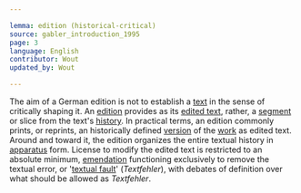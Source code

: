 ```yaml
---

lemma: edition (historical-critical)
source: gabler_introduction_1995
page: 3
language: English
contributor: Wout
updated_by: Wout

---
```


The aim of a German edition is not to establish a [text](text.html) in the sense of critically shaping it. An [edition](editionScholarly.html) provides as its [edited text](textEdited.html), rather, a [segment](segment.html) or slice from the text's [history](history.html). In practical terms, an edition commonly prints, or reprints, an historically defined [version](version.html) of the [work](work.html) as edited text. Around and toward it, the edition organizes the entire textual history in [apparatus](apparatusCritical.html) form. License to modify the edited text is restricted to an absolute minimum, [emendation](emendation.html) functioning exclusively to remove the textual error, or '[textual fault](textualFault.html)' (_Textfehler_), with debates of definition over what should be allowed as _Textfehler_.
